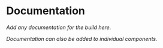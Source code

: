 # Documentation

_Add any documentation for the build here._

_Documentation can also be added to individual components._